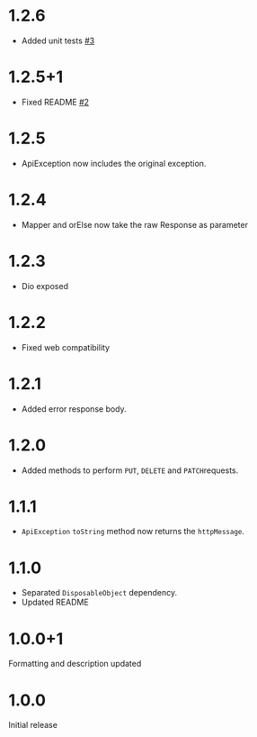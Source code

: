 # 1.2.6
* Added unit tests [#3](https://github.com/magicleon94/http_services/pull/3)
# 1.2.5+1
* Fixed README [#2](https://github.com/magicleon94/http_services/pull/2)
# 1.2.5
* ApiException now includes the original exception.
# 1.2.4
* Mapper and orElse now take the raw Response as parameter
# 1.2.3
* Dio exposed
# 1.2.2
* Fixed web compatibility
# 1.2.1
* Added error response body.
# 1.2.0
* Added methods to perform `PUT`, `DELETE` and `PATCH`requests.
# 1.1.1
* `ApiException` `toString` method now returns the `httpMessage`.
# 1.1.0
* Separated `DisposableObject` dependency.
* Updated README
# 1.0.0+1
Formatting and description updated
# 1.0.0
Initial release
